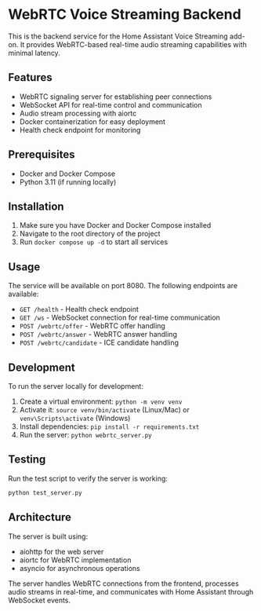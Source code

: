 # WebRTC Voice Streaming Backend

This is the backend service for the Home Assistant Voice Streaming add-on. It provides WebRTC-based real-time audio streaming capabilities with minimal latency.

## Features

- WebRTC signaling server for establishing peer connections
- WebSocket API for real-time control and communication
- Audio stream processing with aiortc
- Docker containerization for easy deployment
- Health check endpoint for monitoring

## Prerequisites

- Docker and Docker Compose
- Python 3.11 (if running locally)

## Installation

1. Make sure you have Docker and Docker Compose installed
2. Navigate to the root directory of the project
3. Run `docker compose up -d` to start all services

## Usage

The service will be available on port 8080. The following endpoints are available:

- `GET /health` - Health check endpoint
- `GET /ws` - WebSocket connection for real-time communication
- `POST /webrtc/offer` - WebRTC offer handling
- `POST /webrtc/answer` - WebRTC answer handling
- `POST /webrtc/candidate` - ICE candidate handling

## Development

To run the server locally for development:

1. Create a virtual environment: `python -m venv venv`
2. Activate it: `source venv/bin/activate` (Linux/Mac) or `venv\Scripts\activate` (Windows)
3. Install dependencies: `pip install -r requirements.txt`
4. Run the server: `python webrtc_server.py`

## Testing

Run the test script to verify the server is working:

```bash
python test_server.py
```

## Architecture

The server is built using:

- aiohttp for the web server
- aiortc for WebRTC implementation
- asyncio for asynchronous operations

The server handles WebRTC connections from the frontend, processes audio streams in real-time, and communicates with Home Assistant through WebSocket events.

